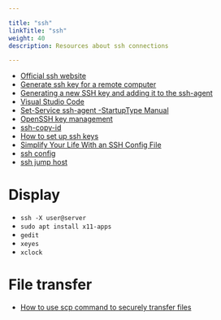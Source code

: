 ```yaml
---

title: "ssh"  
linkTitle: "ssh"  
weight: 40  
description: Resources about ssh connections

---
```


* [Official ssh website](https://www.ssh.com)
*   [Generate ssh key for a remote computer](https://www.ssh.com/ssh/keygen)
*   [Generating a new SSH key and adding it to the ssh-agent](https://help.github.com/en/github/authenticating-to-github/generating-a-new-ssh-key-and-adding-it-to-the-ssh-agent)
*   [Visual Studio Code](https://code.visualstudio.com/docs/remote/troubleshooting)
*   [Set-Service ssh-agent -StartupType Manual](https://github.com/lukesampson/pshazz/issues/70)
*   [OpenSSH key management](https://docs.microsoft.com/en-us/windows-server/administration/openssh/openssh_keymanagement)
*   [ssh-copy-id](https://www.digitalocean.com/community/tutorials/how-to-set-up-ssh-keys-on-ubuntu-1804)
*   [How to set up ssh keys](https://www.digitalocean.com/community/tutorials/how-to-set-up-ssh-keys-on-ubuntu-1804)
*   [Simplify Your Life With an SSH Config File](https://nerderati.com/2011/03/17/simplify-your-life-with-an-ssh-config-file/)
*   [ssh config](https://linux.die.net/man/5/ssh_config)
*   [ssh jump host](https://wiki.gentoo.org/wiki/SSH_jump_host)

# Display

* `ssh -X user@server`
* `sudo apt install x11-apps`
* `gedit`
* `xeyes`
* `xclock`

# File transfer
* [How to use scp command to securely transfer files](https://linuxize.com/post/how-to-use-scp-command-to-securely-transfer-files/)
